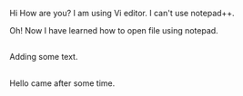 Hi How are you?
I am using Vi editor.
I can't use notepad++.

Oh! Now I have learned how to open file using notepad.
##
Adding some text.
##
Hello came after some time.
